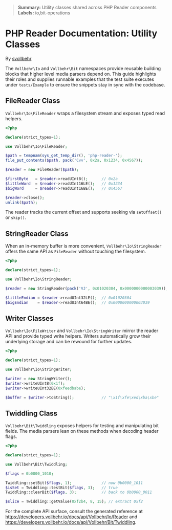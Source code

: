 > **Summary:** Utility classes shared across PHP Reader components
> **Labels:** io,bit-operations


# PHP Reader Documentation: Utility Classes
By [svollbehr](https://github.com/svollbehr)

The `Vollbehr\Io` and `Vollbehr\Bit` namespaces provide reusable building blocks that higher level
media parsers depend on. This guide highlights their roles and supplies runnable examples that the
test suite executes under `tests/Example` to ensure the snippets stay in sync with the codebase.

## FileReader Class
`Vollbehr\Io\FileReader` wraps a filesystem stream and exposes typed read helpers.

```php
<?php

declare(strict_types=1);

use Vollbehr\Io\FileReader;

$path = tempnam(sys_get_temp_dir(), 'php-reader-');
file_put_contents($path, pack('Cvv', 0x2a, 0x1234, 0x4567));

$reader = new FileReader($path);

$firstByte   = $reader->readUInt8();      // 0x2a
$littleWord  = $reader->readUInt16LE();   // 0x1234
$bigWord     = $reader->readUInt16BE();   // 0x4567

$reader->close();
unlink($path);
```

The reader tracks the current offset and supports seeking via `setOffset()` or `skip()`.

## StringReader Class
When an in-memory buffer is more convenient, `Vollbehr\Io\StringReader` offers the same API as
`FileReader` without touching the filesystem.

```php
<?php

declare(strict_types=1);

use Vollbehr\Io\StringReader;

$reader = new StringReader(pack('VJ', 0x01020304, 0x0000000000003039));

$littleEndian = $reader->readUInt32LE();  // 0x01020304
$bigEndian    = $reader->readUInt64BE();  // 0x0000000000003039
```

## Writer Classes
`Vollbehr\Io\FileWriter` and `Vollbehr\Io\StringWriter` mirror the reader API and provide typed
write helpers. Writers automatically grow their underlying storage and can be rewound for further
updates.

```php
<?php

declare(strict_types=1);

use Vollbehr\Io\StringWriter;

$writer = new StringWriter();
$writer->writeUInt8(0x1f);
$writer->writeUInt32BE(0xfeedbabe);

$buffer = $writer->toString();            // "\x1f\xfe\xed\xba\xbe"
```

## Twiddling Class
`Vollbehr\Bit\Twiddling` exposes helpers for testing and manipulating bit fields. The media
parsers lean on these methods when decoding header flags.

```php
<?php

declare(strict_types=1);

use Vollbehr\Bit\Twiddling;

$flags = 0b0000_1010;

Twiddling::setBit($flags, 1);             // now 0b0000_1011
$isSet = Twiddling::testBit($flags, 3);   // true
Twiddling::clearBit($flags, 3);           // back to 0b0000_0011

$slice = Twiddling::getValue(0xf2b4, 8, 15); // extract 0xf2
```

For the complete API surface, consult the generated reference at
<https://developers.vollbehr.io/docs/api/Vollbehr/Io/Reader> and
<https://developers.vollbehr.io/docs/api/Vollbehr/Bit/Twiddling>.

